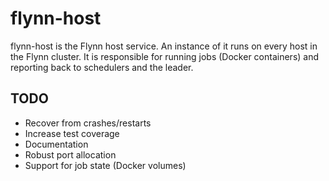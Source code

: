 # flynn-host

flynn-host is the Flynn host service. An instance of it runs on every host in
the Flynn cluster. It is responsible for running jobs (Docker containers) and
reporting back to schedulers and the leader.

## TODO

- Recover from crashes/restarts
- Increase test coverage
- Documentation
- Robust port allocation
- Support for job state (Docker volumes)
